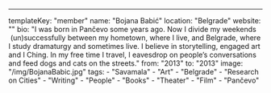 ---
  templateKey: "member"
  name: "Bojana Babić"
  location: "Belgrade"
  website: ""
  bio: "I was born in Pančevo some years ago. Now I divide my weekends  (un)successfully between my hometown, where I live, and Belgrade, where I study dramaturgy and sometimes live. I believe in storytelling, engaged art and I Ching. In my free time I travel, I eavesdrop on people’s conversations and feed dogs and cats on the streets."
  from: "2013"
  to: "2013"
  image: "/img/BojanaBabic.jpg"
  tags: 
    - "Savamala"
    - "Art"
    - "Belgrade"
    - "Research on Cities"
    - "Writing"
    - "People"
    - "Books"
    - "Theater"
    - "Film"
    - "Pančevo"
